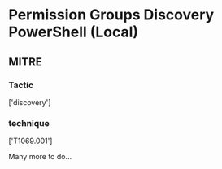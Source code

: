# Permission Groups Discovery PowerShell (Local)

## MITRE

### Tactic
['discovery']

### technique
['T1069.001']

Many more to do...
